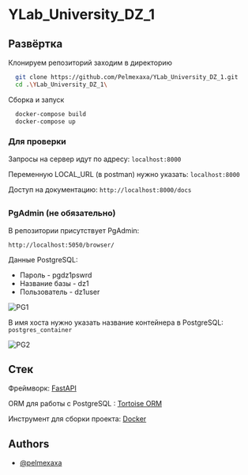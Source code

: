
# YLab_University_DZ_1


## Развёртка

Клонируем репозиторий заходим в директорию

```bash
  git clone https://github.com/Pelmexaxa/YLab_University_DZ_1.git
  cd .\YLab_University_DZ_1\
```

Сборка и запуск
```bash
  docker-compose build
  docker-compose up
```

### Для проверки
Запросы на сервер идут по адресу:
`localhost:8000`

Переменную LOCAL_URL (в postman) нужно указать:
`localhost:8000`

Доступ на документацию:
`http://localhost:8000/docs`

##
### PgAdmin (не обязательно)
В репозитории присутствует PgAdmin:

`http://localhost:5050/browser/`

Данные PostgreSQL:
- Пароль - pgdz1pswrd
- Название базы - dz1
- Пользователь - dz1user

![PG1](https://i.imgur.com/aMozWDM.png)

В имя хоста нужно указать название контейнера в PostgreSQL:
`postgres_container`

![PG2](https://i.imgur.com/EYlAnlX.png)
## Стек

Фреймворк: [FastAPI](https://fastapi.tiangolo.com)

ОRM для работы с PostgreSQL : [Tortoise ORM](https://tortoise.github.io)

Инструмент для сборки проекта: [Docker](https://www.docker.com)



## Authors

- [@pelmexaxa](https://www.github.com/pelmexaxa)

